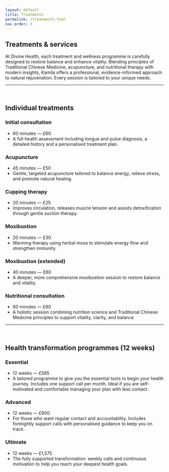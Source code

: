 ```yaml
---
layout: default
title: Treatments
permalink: /treatments.html
nav_order: 3
---
```


## Treatments & services

At Divine Health, each treatment and wellness programme is carefully designed to restore balance and enhance vitality. Blending principles of Traditional Chinese Medicine, acupuncture, and nutritional therapy with modern insights, Kamila offers a professional, evidence-informed approach to natural rejuvenation. Every session is tailored to your unique needs.

---
<br>

## Individual treatments

### Initial consultation
- 60 minutes — £60
- A full health assessment including tongue and pulse diagnosis, a detailed history and a personalised treatment plan.

### Acupuncture
- 45 minutes — £50
- Gentle, targeted acupuncture tailored to balance energy, relieve stress, and promote natural healing.

### Cupping therapy
- 20 minutes — £25
- Improves circulation, releases muscle tension and assists detoxification through gentle suction therapy.

### Moxibustion
- 20 minutes — £30
- Warming therapy using herbal moxa to stimulate energy flow and strengthen immunity.

### Moxibustion (extended)
- 40 minutes — £60
- A deeper, more comprehensive moxibustion session to restore balance and vitality.

### Nutritional consultation
- 60 minutes — £80
- A holistic session combining nutrition science and Traditional Chinese Medicine principles to support vitality, clarity, and balance

---
<br>

## Health transformation programmes (12 weeks)

### Essential
- 12 weeks — £585
- A tailored programme to give you the essential tools to begin your health journey. Includes one support call per month. Ideal if you are self-motivated and comfortable managing your plan with less contact.

### Advanced
- 12 weeks — £900
- For those who want regular contact and accountability. Includes fortnightly support calls with personalised guidance to keep you on track.

### Ultimate
- 12 weeks — £1,575
- The fully supported transformation: weekly calls and continuous motivation to help you reach your deepest health goals.
